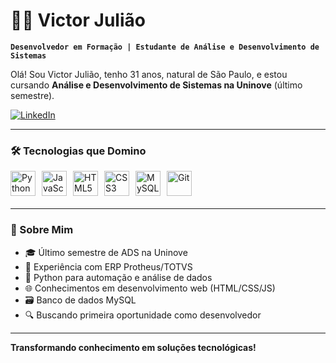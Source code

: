# 👨‍💻 Victor Julião  
**`Desenvolvedor em Formação | Estudante de Análise e Desenvolvimento de Sistemas`**  

Olá! Sou Victor Julião, tenho 31 anos, natural de São Paulo, e estou cursando **Análise e Desenvolvimento de Sistemas na Uninove** (último semestre).  

<p align="left">
  <a href="https://www.linkedin.com/in/victor-juli%C3%A3o-12772421b/" target="_blank">
    <img src="https://img.shields.io/badge/-LinkedIn-%230077B5?style=for-the-badge&logo=linkedin&logoColor=white" alt="LinkedIn">
  </a>
</p>

---

### 🛠️ Tecnologias que Domino
<div style="display: flex; flex-wrap: wrap; gap: 10px; align-items: center; margin-bottom: 20px;">
  <img alt="Python" title="Python" width="40px" src="https://cdn.jsdelivr.net/gh/devicons/devicon/icons/python/python-original.svg" />
  <img alt="JavaScript" title="JavaScript" width="40px" src="https://cdn.jsdelivr.net/gh/devicons/devicon/icons/javascript/javascript-original.svg" />
  <img alt="HTML5" title="HTML5" width="40px" src="https://cdn.jsdelivr.net/gh/devicons/devicon/icons/html5/html5-original.svg" />
  <img alt="CSS3" title="CSS3" width="40px" src="https://cdn.jsdelivr.net/gh/devicons/devicon/icons/css3/css3-original.svg" />
  <img alt="MySQL" title="MySQL" width="40px" src="https://cdn.jsdelivr.net/gh/devicons/devicon/icons/mysql/mysql-original.svg" />
  <img alt="Git" title="Git" width="40px" src="https://cdn.jsdelivr.net/gh/devicons/devicon/icons/git/git-original.svg" />
</div>

---

### 📌 Sobre Mim
- 🎓 Último semestre de ADS na Uninove
- 💼 Experiência com ERP Protheus/TOTVS
- 🐍 Python para automação e análise de dados
- 🌐 Conhecimentos em desenvolvimento web (HTML/CSS/JS)
- 🗃️ Banco de dados MySQL
- 🔍 Buscando primeira oportunidade como desenvolvedor

---

**Transformando conhecimento em soluções tecnológicas!**  
